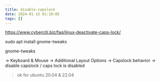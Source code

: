 ```yaml
---
title: disable-capslock
date: 2024-01-15 01:10:05
tags: []
---
```

https://www.cyberciti.biz/faq/linux-deactivate-caps-lock/

sudo apt install gnome-tweaks

gnome-tweaks

-> Keyboard & Mouse -> Additional Layout Options -> Capslock behavior -> disable capslock / caps lock is disabled

> ok for ubuntu 20.04 & 22.04

